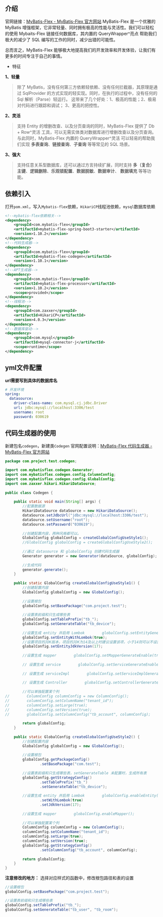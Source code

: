 ## 介绍
官网链接：[MyBatis-Flex - MyBatis-Flex 官方网站](https://mybatis-flex.com/)
MyBatis-Flex 是一个优雅的 MyBatis 增强框架，它非常轻量、同时拥有极高的性能与灵活性。我们可以轻松的使用 Mybaits-Flex 链接任何数据库，其内置的 QueryWrapper^亮点 帮助我们极大的减少了 SQL 编写的工作的同时，减少出错的可能性。

总而言之，MyBatis-Flex 能够极大地提高我们的开发效率和开发体验，让我们有更多的时间专注于自己的事情。

*  特征[​](https://mybatis-flex.com/zh/intro/what-is-mybatisflex.html#%E7%89%B9%E5%BE%81)

**1、轻量**

> 除了 MyBatis，没有任何第三方依赖轻依赖、没有任何拦截器，其原理是通过 SqlProvider 的方式实现的轻实现。同时，在执行的过程中，没有任何的 Sql 解析（Parse）轻运行。 这带来了几个好处：1、极高的性能；2、极易对代码进行跟踪和调试； 3、更高的把控性。

**2、灵活**

> 支持 Entity 的增删改查、以及分页查询的同时，MyBatis-Flex 提供了 Db + Row^灵活 工具，可以无需实体类对数据库进行增删改查以及分页查询。 与此同时，MyBatis-Flex 内置的 QueryWrapper^灵活 可以轻易的帮助我们实现 **多表查询**、**链接查询**、**子查询** 等等常见的 SQL 场景。

**3、强大**

> 支持任意关系型数据库，还可以通过方言持续扩展，同时支持 **多（复合）主键**、**逻辑删除**、**乐观锁配置**、**数据脱敏**、**数据审计**、 **数据填充** 等等功能。

## 依赖引入
打开`pom.xml`，写入`Mybatis-flex`依赖，`HikariCP`线程池依赖，`mysql`数据库依赖
```xml
<!--mybatis-flex依赖相关-->  
<dependency>  
    <groupId>com.mybatis-flex</groupId>  
    <artifactId>mybatis-flex-spring-boot3-starter</artifactId>  
    <version>1.10.2</version>  
</dependency>  
<!--代码生成器-->  
<dependency>  
    <groupId>com.mybatis-flex</groupId>  
    <artifactId>mybatis-flex-codegen</artifactId>  
    <version>1.10.1</version>  
</dependency>  
<!--APT生成器-->  
<dependency>  
    <groupId>com.mybatis-flex</groupId>  
    <artifactId>mybatis-flex-processor</artifactId>  
    <version>1.10.2</version>  
    <scope>provided</scope>  
</dependency>  
<!--线程池-->  
<dependency>  
    <groupId>com.zaxxer</groupId>  
    <artifactId>HikariCP</artifactId>  
    <version>4.0.3</version>  
</dependency>  
<!--数据库驱动-->  
<dependency>  
    <groupId>com.mysql</groupId>  
    <artifactId>mysql-connector-j</artifactId>  
    <scope>runtime</scope>  
</dependency>
```

## yml文件配置
**url需要写到具体的数据库名**
```yml
# 开发环境  
spring:  
  datasource:  
    driver-class-name: com.mysql.cj.jdbc.Driver  
    url: jdbc:mysql://localhost:3306/test  
    username: root  
    password: 030619
```

## 代码生成器的使用
新建包名`codegen`，新建类`Codegen`
官网配置说明：[MyBatis-Flex 代码生成器 - MyBatis-Flex 官方网站](https://mybatis-flex.com/zh/others/codegen.html)
```java
package com.project.test.codegen;  
  
import com.mybatisflex.codegen.Generator;  
import com.mybatisflex.codegen.config.ColumnConfig;  
import com.mybatisflex.codegen.config.GlobalConfig;  
import com.zaxxer.hikari.HikariDataSource;  
  
public class Codegen {  
  
    public static void main(String[] args) {  
        //配置数据源  
        HikariDataSource dataSource = new HikariDataSource();  
        dataSource.setJdbcUrl("jdbc:mysql://localhost:3306/test");  
        dataSource.setUsername("root");  
        dataSource.setPassword("030619");  
  
        //创建配置内容，两种风格都可以。  
        GlobalConfig globalConfig = createGlobalConfigUseStyle1();  
        //GlobalConfig globalConfig = createGlobalConfigUseStyle2();  
  
        //通过 datasource 和 globalConfig 创建代码生成器  
        Generator generator = new Generator(dataSource, globalConfig);  
  
        //生成代码  
        generator.generate();  
    }  
  
    public static GlobalConfig createGlobalConfigUseStyle1() {  
        //创建配置内容  
        GlobalConfig globalConfig = new GlobalConfig();  
  
        //设置根包  
        globalConfig.setBasePackage("com.project.test");  
  
        //设置表前缀和只生成哪些表  
        globalConfig.setTablePrefix("tb_");  
        globalConfig.setGenerateTable("tb_device");  
  
        //设置生成 entity 并启用 Lombok        globalConfig.setEntityGenerateEnable(true);  
        globalConfig.setEntityWithLombok(true);  
        //设置项目的JDK版本，项目的JDK为14及以上时建议设置该项，小于14则可以不设置  
        globalConfig.setEntityJdkVersion(17);  
  
        //设置生成 mapper        globalConfig.setMapperGenerateEnable(true);  
  
        // 设置生成 service        globalConfig.setServiceGenerateEnable(true);  
  
        // 设置生成 serviceImpl        globalConfig.setServiceImplGenerateEnable(true);  
  
        // 设置生成 Controller        globalConfig.setControllerGenerateEnable(true);  
  
        //可以单独配置某个列  
//        ColumnConfig columnConfig = new ColumnConfig();  
//        columnConfig.setColumnName("tenant_id");  
//        columnConfig.setLarge(true);  
//        columnConfig.setVersion(true);  
//        globalConfig.setColumnConfig("tb_account", columnConfig);  
  
        return globalConfig;  
    }  
  
    public static GlobalConfig createGlobalConfigUseStyle2() {  
        //创建配置内容  
        GlobalConfig globalConfig = new GlobalConfig();  
  
        //设置根包  
        globalConfig.getPackageConfig()  
                .setBasePackage("com.test");  
  
        //设置表前缀和只生成哪些表，setGenerateTable 未配置时，生成所有表  
        globalConfig.getStrategyConfig()  
                .setTablePrefix("tb_")  
                .setGenerateTable("tb_device");  
  
        //设置生成 entity 并启用 Lombok        globalConfig.enableEntity()  
                .setWithLombok(true)  
                .setJdkVersion(17);  
  
        //设置生成 mapper        globalConfig.enableMapper();  
  
        //可以单独配置某个列  
        ColumnConfig columnConfig = new ColumnConfig();  
        columnConfig.setColumnName("tenant_id");  
        columnConfig.setLarge(true);  
        columnConfig.setVersion(true);  
        globalConfig.getStrategyConfig()  
                .setColumnConfig("tb_account", columnConfig);  
  
        return globalConfig;  
    }  
}
```

**注意修改的地方：** 选择对应样式的函数中，修改根包路径和表的设置
```java
//设置根包  
globalConfig.setBasePackage("com.project.test");  

//设置表前缀和只生成哪些表  
globalConfig.setTablePrefix("tb_");  
globalConfig.setGenerateTable("tb_user", "tb_room");  
```
